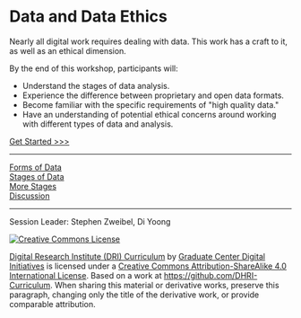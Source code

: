 # Data and Data Ethics

Nearly all digital work requires dealing with data. This work has a craft to it, as well as an ethical dimension. 

By the end of this workshop, participants will:

- Understand the stages of data analysis.
- Experience the difference between proprietary and open data formats.
- Become familiar with the specific requirements of "high quality data."
- Have an understanding of potential ethical concerns around working with different types of data and analysis.

[Get Started >>>](sections/forms.md)  

-----

[Forms of Data](sections/forms.md)  
[Stages of Data](sections/stages.md)  
[More Stages](sections/cleaned.md)  
[Discussion](sections/discussion.md)

-----

Session Leader: Stephen Zweibel, Di Yoong

[![Creative Commons License](https://i.creativecommons.org/l/by-sa/4.0/88x31.png)](http://creativecommons.org/licenses/by-sa/4.0/)

[Digital Research Institute (DRI) Curriculum](http://purl.org/dc/terms/) by [Graduate Center Digital Initiatives](https://gcdi.commons.gc.cuny.edu/) is licensed under a [Creative Commons Attribution-ShareAlike 4.0 International License](http://creativecommons.org/licenses/by-sa/4.0/). Based on a work at <https://github.com/DHRI-Curriculum>. When sharing this material or derivative works, preserve this paragraph, changing only the title of the derivative work, or provide comparable attribution.
